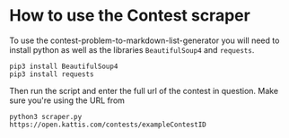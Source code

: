 # How to use the Contest scraper

To use the contest-problem-to-markdown-list-generator you will need to install python as well as the libraries `BeautifulSoup4` and `requests`.

```
pip3 install BeautifulSoup4
pip3 install requests
```

Then run the script and enter the full url of the contest in question. Make sure you're using the URL from 

```
python3 scraper.py
https://open.kattis.com/contests/exampleContestID
```
